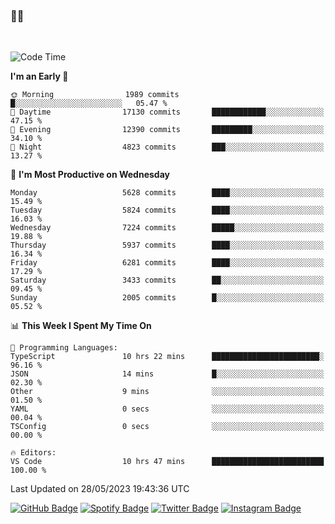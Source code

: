 ### 🤙🍺

<!-- <a href="https://github-readme-stats.vercel.app/api?username=hzak2xx&count_private=true&show_icons=true&theme=dracula">
  <img align="center" src="https://github-readme-stats.vercel.app/api?username=hzak2xx&count_private=true&show_icons=true&theme=dracula" />
</a>
</br> -->
</br>

<!--START_SECTION:waka-->
![Code Time](http://img.shields.io/badge/Code%20Time-2%2C431%20hrs%2022%20mins-blue)

**I'm an Early 🐤** 

```text
🌞 Morning                1989 commits        █░░░░░░░░░░░░░░░░░░░░░░░░   05.47 % 
🌆 Daytime                17130 commits       ████████████░░░░░░░░░░░░░   47.15 % 
🌃 Evening                12390 commits       █████████░░░░░░░░░░░░░░░░   34.10 % 
🌙 Night                  4823 commits        ███░░░░░░░░░░░░░░░░░░░░░░   13.27 % 
```
📅 **I'm Most Productive on Wednesday** 

```text
Monday                   5628 commits        ████░░░░░░░░░░░░░░░░░░░░░   15.49 % 
Tuesday                  5824 commits        ████░░░░░░░░░░░░░░░░░░░░░   16.03 % 
Wednesday                7224 commits        █████░░░░░░░░░░░░░░░░░░░░   19.88 % 
Thursday                 5937 commits        ████░░░░░░░░░░░░░░░░░░░░░   16.34 % 
Friday                   6281 commits        ████░░░░░░░░░░░░░░░░░░░░░   17.29 % 
Saturday                 3433 commits        ██░░░░░░░░░░░░░░░░░░░░░░░   09.45 % 
Sunday                   2005 commits        █░░░░░░░░░░░░░░░░░░░░░░░░   05.52 % 
```


📊 **This Week I Spent My Time On** 

```text
💬 Programming Languages: 
TypeScript               10 hrs 22 mins      ████████████████████████░   96.16 % 
JSON                     14 mins             █░░░░░░░░░░░░░░░░░░░░░░░░   02.30 % 
Other                    9 mins              ░░░░░░░░░░░░░░░░░░░░░░░░░   01.50 % 
YAML                     0 secs              ░░░░░░░░░░░░░░░░░░░░░░░░░   00.04 % 
TSConfig                 0 secs              ░░░░░░░░░░░░░░░░░░░░░░░░░   00.00 % 

🔥 Editors: 
VS Code                  10 hrs 47 mins      █████████████████████████   100.00 % 
```


 Last Updated on 28/05/2023 19:43:36 UTC
<!--END_SECTION:waka-->

[![GitHub Badge](https://img.shields.io/badge/GitHub-100000?style=for-the-badge&logo=github&logoColor=white)](https://github.com/hzak2xx)
[![Spotify Badge](https://img.shields.io/badge/Spotify-1ED760?&style=for-the-badge&logo=spotify&logoColor=white)](https://open.spotify.com/user/uf90s6sbbh75a1mt44clkhkvf)
[![Twitter Badge](https://img.shields.io/badge/Twitter-1DA1F2?style=for-the-badge&logo=twitter&logoColor=white)](https://twitter.com/hzak2xx)
[![Instagram Badge](https://img.shields.io/badge/Instagram-E4405F?style=for-the-badge&logo=instagram&logoColor=white)](https://www.instagram.com/hzak2xx/)

